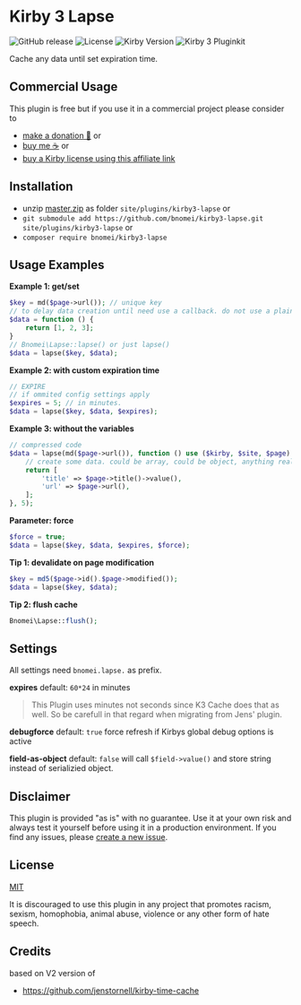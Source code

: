 # Kirby 3 Lapse

![GitHub release](https://img.shields.io/github/release/bnomei/kirby3-lapse.svg?maxAge=1800) ![License](https://img.shields.io/github/license/mashape/apistatus.svg) ![Kirby Version](https://img.shields.io/badge/Kirby-3%2B-black.svg) ![Kirby 3 Pluginkit](https://img.shields.io/badge/Pluginkit-YES-cca000.svg)

Cache any data until set expiration time.

## Commercial Usage

This plugin is free but if you use it in a commercial project please consider to 
- [make a donation 🍻](https://www.paypal.me/bnomei/2) or
- [buy me ☕](https://buymeacoff.ee/bnomei) or
- [buy a Kirby license using this affiliate link](https://a.paddle.com/v2/click/1129/35731?link=1170)

## Installation

- unzip [master.zip](https://github.com/bnomei/kirby3-lapse/archive/master.zip) as folder `site/plugins/kirby3-lapse` or
- `git submodule add https://github.com/bnomei/kirby3-lapse.git site/plugins/kirby3-lapse` or
- `composer require bnomei/kirby3-lapse`

## Usage Examples

**Example 1: get/set**
```php
$key = md($page->url()); // unique key
// to delay data creation until need use a callback. do not use a plain array or object.
$data = function () {
    return [1, 2, 3];
}
// Bnomei\Lapse::lapse() or just lapse()
$data = lapse($key, $data);
```

**Example 2: with custom expiration time**
```php
// EXPIRE
// if ommited config settings apply
$expires = 5; // in minutes. 
$data = lapse($key, $data, $expires);
```

**Example 3: without the variables**
```php
// compressed code
$data = lapse(md($page->url()), function () use ($kirby, $site, $page) {
    // create some data. could be array, could be object, anything really.
    return [
        'title' => $page->title()->value(),
        'url' => $page->url(),
    ];
}, 5);
```

**Parameter: force**
```php
$force = true;
$data = lapse($key, $data, $expires, $force);
```

**Tip 1: devalidate on page modification**
```php
$key = md5($page->id().$page->modified());
$data = lapse($key, $data);
```

**Tip 2: flush cache**
```php
Bnomei\Lapse::flush();
```

## Settings 

All settings need `bnomei.lapse.` as prefix.

**expires** default: `60*24` in minutes

> This Plugin uses minutes not seconds since K3 Cache does that as well. So be carefull in that regard when migrating from Jens' plugin.

**debugforce** default: `true` force refresh if Kirbys global debug options is active

**field-as-object** default: `false` will call `$field->value()` and store string instead of serializied object.

## Disclaimer

This plugin is provided "as is" with no guarantee. Use it at your own risk and always test it yourself before using it in a production environment. If you find any issues, please [create a new issue](https://github.com/bnomei/kirby3-lapse/issues/new).

## License

[MIT](https://opensource.org/licenses/MIT)

It is discouraged to use this plugin in any project that promotes racism, sexism, homophobia, animal abuse, violence or any other form of hate speech.

## Credits

based on V2 version of
- https://github.com/jenstornell/kirby-time-cache
